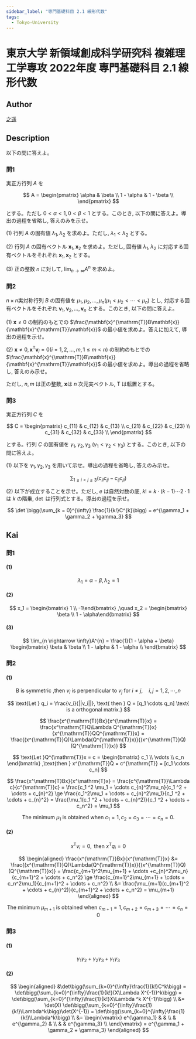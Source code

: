 ```yaml
---
sidebar_label: "専門基礎科目 2.1 線形代数"
tags:
  - Tokyo-University
---
```

# 東京大学 新領域創成科学研究科 複雑理工学専攻 2022年度 専門基礎科目 2.1 線形代数


## **Author**
[之遥](https://www.zhihu.com/people/zhao-yue-70-84)

## **Description**
以下の問に答えよ。

### 問1
実正方行列 $A$ を

$$
A = \begin{pmatrix}
\alpha & \beta \\
1 - \alpha & 1 - \beta \\
\end{pmatrix}
$$

とする。ただし $0 < \alpha < 1 ,0 < \beta < 1$ とする。このとき, 以下の問に答えよ。導出の過程を省略し, 答えのみを示せ。

(1) 行列 $A$ の固有値 $\lambda_1,\lambda_2$ を求めよ。ただし, $\lambda_1 < \lambda_2$ とする。

(2) 行列 $A$ の固有ベクトル $\mathbf{x}_1,\mathbf{x}_2$ を求めよ。ただし, 固有値 $\lambda_1,\lambda_2$ に対応する固有ベクトルをそれぞれ $\mathbf{x}_1,\mathbf{x}_2$ とする。

(3) 正の整数 $n$ に対して, $\lim_{n \rightarrow \infty} A^n$ を求めよ。

### 問2
$n \times n$実対称行列 $B$ の固有値を $\mu_1,\mu_2,\dots,\mu_n(\mu_1 < \mu_2 < \cdots < \mu_n)$ とし, 対応する固有ベクトルをそれぞれ $\mathbf{v}_1,\mathbf{v}_2,\dots,\mathbf{v}_n$ とする。このとき, 以下の問に答えよ。

(1) $\mathbf{x} \neq 0$ の制約のもとでの $\frac{\mathbf{x}^{\mathrm{T}}B\mathbf{x}}{\mathbf{x}^{\mathrm{T}}\mathbf{x}}$ の最小値を求めよ。答えに加えて, 導出の過程を示せ。

(2) $\mathbf{x} \neq 0,\mathbf{x}^{\mathrm{T}}\mathbf{v}_i = 0(i = 1,2,\dots,m,1 \le m < n)$ の制約のもとでの $\frac{\mathbf{x}^{\mathrm{T}}B\mathbf{x}}{\mathbf{x}^{\mathrm{T}}\mathbf{x}}$ の最小値を求めよ。導出の過程を省略し, 答えのみ示せ。

ただし, $n,m$ は正の整数, $\mathbf{x}$は $n$ 次元実ベクトル, $\mathrm{T}$ は転置とする。

### 問3
実正方行列 $C$ を

$$
C = 
\begin{pmatrix}
c_{11} & c_{12} & c_{13} \\
c_{21} & c_{22} & c_{23} \\
c_{31} & c_{32} & c_{33} \\
\end{pmatrix}
$$

とする。行列 $C$ の固有値を $\gamma_1,\gamma_2,\gamma_3 \ (\gamma_1 < \gamma_2 < \gamma_3)$ とする。このとき, 以下の問に答えよ。

(1) 以下を $\gamma_1,\gamma_2,\gamma_3$ を用いて示せ。導出の過程を省略し, 答えのみ示せ。

$$
\sum_{1 \le i < j \le 3}(c_{ii}c_{jj} - c_{ij}c_{ji})
$$

(2) 以下が成立することを示せ。ただし, $e$ は自然対数の底, $k!=k \cdot (k-1) \cdots 2 \cdot 1$ は $k$ の階乗, $\det$ は行列式とする。導出の過程を示せ。

$$
\det \bigg(\sum_{k = 0}^{\infty} \frac{1}{k!}C^{k}\bigg) = e^{\gamma_1 + \gamma_2 + \gamma_3}
$$

## **Kai** 
### 問1
#### (1)

$$
\lambda_1 = \alpha - \beta ,\lambda_2 = 1
$$

#### (2)

$$
x_1 = \begin{bmatrix} 1 \\ -1\end{bmatrix} ,\quad x_2 = \begin{bmatrix} \beta \\ 1 - \alpha\end{bmatrix}
$$

#### (3)

$$
\lim_{n \rightarrow \infty}A^{n} = \frac{1}{1 - \alpha + \beta}
\begin{bmatrix}
\beta & \beta \\
1 - \alpha & 1 - \alpha \\
\end{bmatrix}
$$

### 問2
#### (1)

$$
\text{B is symmetric ,then }v_i \text{ is perpendicular to } v_j \text{ for } i \neq j,\quad i,j=1,2,\cdots,n
$$

$$
\text{Let } q_i = \frac{v_i}{||v_i||}, \text{ then } Q = [q_1 \cdots q_n] \text{ is a  orthogonal matrix.}
$$

$$
\frac{x^{\mathrm{T}}Bx}{x^{\mathrm{T}}x} = \frac{x^\mathrm{T}Q\Lambda Q^{\mathrm{T}}x}{x^{\mathrm{T}}QQ^{\mathrm{T}}x} = \frac{(x^{\mathrm{T}}Q)\Lambda(Q^{\mathrm{T}}x)}{(x^{\mathrm{T}}Q)(Q^{\mathrm{T}}x)} 
$$

$$
\text{Let }Q^{\mathrm{T}}x = c = 
\begin{bmatrix}
c_1 \\ \vdots \\ c_n
\end{bmatrix} ,\text{then } x^{\mathrm{T}}Q = c^{\mathrm{T}} = [c_1 \cdots c_n]
$$

$$
\frac{x^\mathrm{T}Bx}{x^\mathrm{T}x} = \frac{c^{\mathrm{T}}\Lambda c}{c^{\mathrm{T}}c} = \frac{c_1 ^2 \mu_1 + \cdots c_{n}^2\mu_n}{c_1 ^2 + \cdots + c_{n}^2} \ge \frac{c_1^2\mu_1 + \cdots + c_{n}^2\mu_1}{c_1 ^2 + \cdots + c_{n}^2} = \frac{\mu_1(c_1 ^2 + \cdots + c_{n}^2)}{c_1 ^2 + \cdots + c_n^2} = \mu_1
$$

$$
\text{The minimum }\mu_1 \text{ is obtained when } c_1 = 1,c_2=c_3=\cdots=c_n=0.
$$

#### (2)

$$
x^{\mathrm{T}}v_i = 0,\text{ then  }x^{\mathrm{T}}q_i = 0
$$

$$
\begin{aligned}
\frac{x^{\mathrm{T}}Bx}{x^{\mathrm{T}}x} &= \frac{(x^{\mathrm{T}}Q)\Lambda(Q^{\mathrm{T}}x)}{(x^{\mathrm{T}}Q)(Q^{\mathrm{T}}x)} = \frac{c_{m+1}^2\mu_{m+1} + \cdots +c_{n}^2\mu_n}{c_{m+1}^2 + \cdots + c_n^2} \ge \frac{c_{m+1}^2\mu_{m+1} + \cdots + c_n^2\mu_1}{c_{m+1}^2 + \cdots + c_n^2} \\
&= \frac{\mu_{m+1}(c_{m+1}^2 + \cdots + c_{n}^2)}{c_{m+1}^2 + \cdots + c_n^2} = \mu_{m+1}
\end{aligned}
$$

$$
\text{The minimum }\mu_{m+1} \text{ is obtained when  }c_{m+1}=1,c_{m+2}=c_{m+3}=\cdots=c_{n} = 0
$$

### 問3
#### (1)

$$
\gamma_1\gamma_2 + \gamma_2\gamma_3 + \gamma_1\gamma_3
$$

#### (2)

$$
\begin{aligned}
&\det\bigg(\sum_{k=0}^{\infty}\frac{1}{k!}C^k\bigg) = \det\bigg(\sum_{k=0}^{\infty}\frac{1}{k!}(X\Lambda X^{-1})^k\bigg) = \det\bigg(\sum_{k=0}^{\infty}\frac{1}{k!}X\Lambda ^k X^{-1}\bigg) \\
&= \det(X) \det\bigg(\sum_{k=0}^{\infty}\frac{1}{k!}\Lambda^k\bigg)\det(X^{-1}) = \det\bigg(\sum_{k=0}^{\infty}\frac{1}{k!}\Lambda^k\bigg) \\
&= 
\begin{vmatrix}
e^{\gamma_1} & & \\
 & e^{\gamma_2} & \\
 & & e^{\gamma_3} \\
\end{vmatrix} = e^{\gamma_1 + \gamma_2 + \gamma_3}
\end{aligned}
$$
